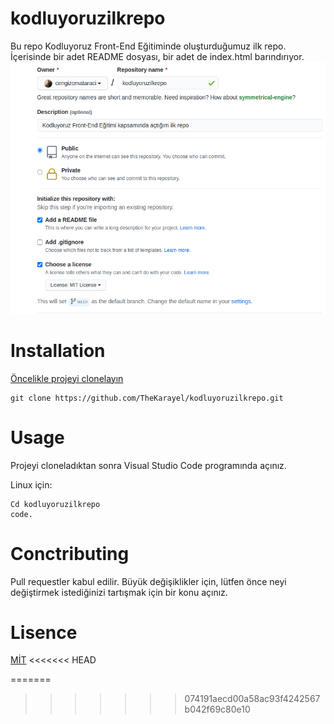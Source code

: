 # kodluyoruzilkrepo

Bu repo Kodluyoruz Front-End Eğitiminde oluşturduğumuz ilk repo. İçerisinde bir adet README dosyası, bir adet de index.html barındırıyor.
![proje görseli](https://raw.githubusercontent.com/Kodluyoruz/taskforce/main/git/odev1/figures/github.png)

# Installation

[Öncelikle projeyi clonelayın](https://github.com/TheKarayel/kodluyoruzilkrepo.git)

```
git clone https://github.com/TheKarayel/kodluyoruzilkrepo.git
```
# Usage

Projeyi cloneladıktan sonra Visual Studio Code programında açınız.

Linux için:

```
Cd kodluyoruzilkrepo
code.
```

# Conctributing

Pull requestler kabul edilir. Büyük değişiklikler için, lütfen önce neyi değiştirmek istediğinizi tartışmak için bir konu açınız.

# Lisence 

[MİT](https://choosealicense.com/licenses/mit/)
<<<<<<< HEAD



=======
>>>>>>> 074191aecd00a58ac93f4242567b042f69c80e10
